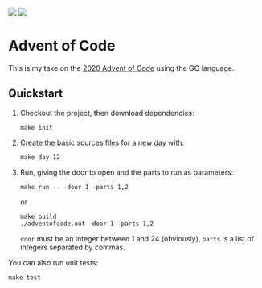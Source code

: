![](https://github.com/floppyzedolfin/adventofcode/workflows/build/badge.svg)  ![](https://github.com/floppyzedolfin/adventofcode/workflows/coverage/badge.svg)

# Advent of Code

This is my take on the [2020 Advent of Code](https://adventofcode.com/2020) using the GO language.


## Quickstart

1. Checkout the project, then download dependencies:
    ```
    make init
    ```
   
1. Create the basic sources files for a new day with:
   ```
   make day 12
   ```
   
1. Run, giving the door to open and the parts to run as parameters:
    ```
    make run -- -door 1 -parts 1,2
    ```
    or
    ```
    make build
    ./adventofcode.out -door 1 -parts 1,2
    ```
   `door` must be an integer between 1 and 24 (obviously), `parts` is a list of integers separated by commas.
   
You can also run unit tests:
```
make test
```
